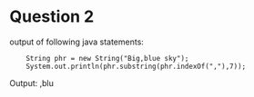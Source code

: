 # Question 2

output of following java statements: 

        String phr = new String("Big,blue sky");
        System.out.println(phr.substring(phr.indexOf(","),7));

Output: ,blu



